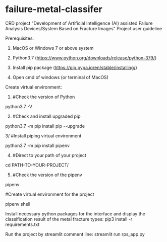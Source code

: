 # failure-metal-classifer
CRD project "Development of Artificial Intelligence (AI) assisted Failure Analysis Devices/System Based on Fracture Images" Project user guideline


Prerequisites:

1. MacOS or Windows 7 or above system

2. Python3.7 (https://www.python.org/downloads/release/python-379/)

3. Install pip package (https://pip.pypa.io/en/stable/installing/)

3. Open cmd of windows (or terminal of MacOS)

Create virtual environment: 

1. #Check the version of Python

python3.7 -V


2. #Check and install upgraded pip

python3.7 -m pip install pip --upgrade


3/ #Install piping virtual environment

python3.7 -m pip install pipenv


4. #Direct to your path of your project

cd PATH-TO-YOUR-PROJECT/


5. #Check the version of the pipenv

pipenv


#Create virtual environment for the project

pipenv shell


Install necessary python packages for the interface and display the classification result of the metal fracture types:
pip3 install -r requirements.txt


Run the project by streamlit comment line:
streamlit run rps_app.py
